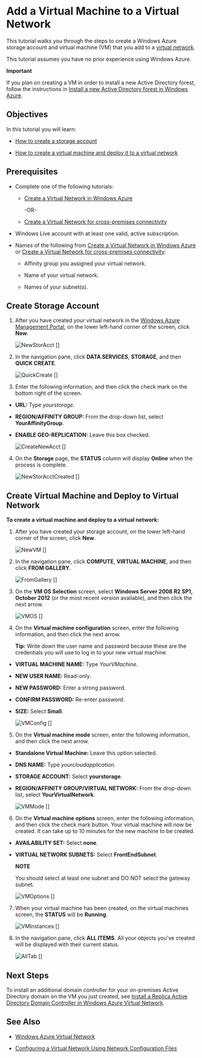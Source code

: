<properties linkid="manage-services-add-a-vm-to-a-virtual-network" urlDisplayName="Add a VM to virtual network" pageTitle="Add a virtual machine to a virtual network - Windows Azure" title="Add a virtual machine to a virtual network - Windows Azure" metaKeywords="" Description="A tutorial that teaches you how to create a storage account and virtual machine (VM) that you add to a Windows Azure virtual network." metaCanonical="" disqusComments="1" umbracoNaviHide="0" />




<h1 id="vnet3">Add a Virtual Machine to a Virtual Network</h1>

<!--SOMEWHERE IN THIS TUTORIAL I NEED TO XREF TO THE OTHER VMACHINE TUTORIAL -->

This tutorial walks you through the steps to create a Windows Azure storage account and virtual machine (VM) that you add to a [virtual network](http://msdn.microsoft.com/en-us/library/windowsazure/jj156007.aspx).

This tutorial assumes you have no prior experience using Windows Azure.

<div class="dev-callout"> 
<b>Important</b>

<p>If you plan on creating a VM in order to install a new Active Directory forest, follow the instructions in <a href="../active-directory-forest/">Install a new Active Directory forest in Windows Azure</a>.</p>
</div>


## Objectives ##

In this tutorial you will learn:

-  <a href="#CreateStorageAcct">How to create a storage account</a>

-  <a href="#CreateVM">How to create a virtual machine and deploy it to a virtual network</a>

## Prerequisites ##

-  Complete one of the following tutorials: 

	-  [Create a Virtual Network in Windows Azure](/en-us/manage/services/networking/create-a-virtual-network/)

		-OR- 
	-  [Create a Virtual Network for cross-premises connectivity](/en-us/manage/services/networking/cross-premises-connectivity/)

-  Windows Live account with at least one valid, active subscription.	

-  Names of the following from [Create a Virtual Network in Windows Azure](/en-us/manage/services/networking/create-a-virtual-network/) or [Create a Virtual Network for cross-premises connectivity](/en-us/manage/services/networking/cross-premises-connectivity/):

	-	Affinity group you assigned your virtual network.

	-	Name of your virtual network.

	-   Names of your subnet(s).

## <a name="CreateStorageAcct">Create Storage Account</a> ##

1.	After you have created your virtual network in the [Windows Azure Management Portal](http://manage.windowsazure.com/), on the lower left-hand corner of the screen, click **New**.

	![NewStorAcct] []

2.	In the navigation pane, click **DATA SERVICES**, **STORAGE**, and then **QUICK CREATE**.

	![QuickCreate] []

3.	Enter the following information, and then click the check mark on the bottom right of the screen.

-  **URL:** Type *yourstorage*.

-  **REGION/AFFINITY GROUP:** From the drop-down list, select **YourAffinityGroup**.

-  **ENABLE GEO-REPLICATION:** Leave this box checked.
 
	![CreateNewAcct] []

4.	On the **Storage** page, the **STATUS** column will display **Online** when the process is complete.
 
	![NewStorAcctCreated] []

## <a name="CreateVM">Create Virtual Machine and Deploy to Virtual Network</a> ##
**To create a virtual machine and deploy to a virtual network:**

1.	After you have created your storage account, on the lower left-hand corner of the screen, click **New**.

	![NewVM] []

2.	In the navigation pane, click **COMPUTE**, **VIRTUAL MACHINE**, and then click **FROM GALLERY**.
 
	![FromGallery] []

3.	On the **VM OS Selection** screen, select **Windows Server 2008 R2 SP1, October 2012** (or the most recent version available), and then click the next arrow.
 
	![VMOS] []

4.	On the **Virtual machine configuration** screen, enter the following information, and then click the next arrow. 
	<!-- SHOULD WE TELL USERS TO WRITE DOWN USER NAME AND PASS?? -->

	**Tip:** Write down the user name and password because these are the credentials you will use to log in to your new virtual machine.

-  **VIRTUAL MACHINE NAME:** Type *YourVMachine*.

-  **NEW USER NAME:** Read-only.

-  **NEW PASSWORD:** Enter a strong password.

-  **CONFIRM PASSWORD:** Re-enter password.

-  **SIZE:** Select **Small**.
 
	![VMConfig] []

5.	On the **Virtual machine mode** screen, enter the following information, and then click the next arrow.

-  **Standalone Virtual Machine:** Leave this option selected.

-  **DNS NAME:** Type *yourcloudapplication*.

-  **STORAGE ACCOUNT:** Select **yourstorage**.

-  **REGION/AFFINITY GROUP/VIRTUAL NETWORK:** From the drop-down list, select **YourVirtualNetwork**.
 
	![VMMode] []

6.	On the **Virtual machine options** screen, enter the following information, and then click the check mark button. Your virtual machine will now be created. It can take up to 10 minutes for the new machine to be created.
	<!-- CONFIRM HOW LONG IT CAN TAKE ON AVG FOR VMACHINE TO BE CREATED -->

-  **AVAILABILITY SET:** Select **none**.

-  **VIRTUAL NETWORK SUBNETS:** Select **FrontEndSubnet**.
	
	<div class="dev-callout"> 
	<b>NOTE</b> 

	<p>You should select at least one subnet and DO NOT select the gateway subnet.</p>
	</div> 
 
	![VMOptions] []

7.	When your virtual machine has been created, on the virtual machines screen, the **STATUS** will be **Running**.
 
	![VMInstances] []

8.	In the navigation pane, click **ALL ITEMS**. All your objects you've created will be displayed with their current status.
 
	![AllTab] []

## Next Steps ##
To install an additional domain controller for your on-premises Active Directory domain on the VM you just created, see [Install a Replica Active Directory Domain Controller in Windows Azure Virtual Network](/en-us/manage/services/networking/replica-domain-controller/).

## See Also

-  [Windows Azure Virtual Network](http://msdn.microsoft.com/en-us/library/windowsazure/jj156007.aspx)

-  [Configuring a Virtual Network Using Network Configuration Files](http://msdn.microsoft.com/en-us/library/windowsazure/jj156097.aspx)

<!-- LINKS -->

[wa_com]: http://manage.windowsazure.com/
[Tut2_VN]: ..Tutorial2_CreateVNetCrossPrem 
[Tut1_VN]: ..Tutorial1_CreateVirtualNetwork

<!-- INTERNAL LINKS -->

<!-- IMAGES -->

[NewStorAcct]:	../media/VNTut3_01_NewStorageAccount.png

[QuickCreate]:	../media/VNTut3_02_StorageAcct_QuickCreate.png

[CreateNewAcct]:	../media/VNTut3_03_CreateNewStorageAccount.png

[NewStorAcctCreated]:	../media/VNTut3_04_NewStorageAcctCreated.png

[NewVM]:	../media/VNTut3_05_NewVM.png

[FromGallery]:	../media/VNTut3_06_VM_FromGallery.png

[VMOS]:	../media/VNTut3_07_VMOSSelect_Win2008R2.png

[VMConfig]:	../media/VNTut3_08_VMConfig.png

[VMMode]:	../media/VNTut3_09_VMMode.png

[VMOptions]:	../media/VNTut3_10_VMOptions.png

[VMInstances]:	../media/VNTut3_11_VMInstances.png

[AllTab]:	../media/VNTut3_12_AllTab.png